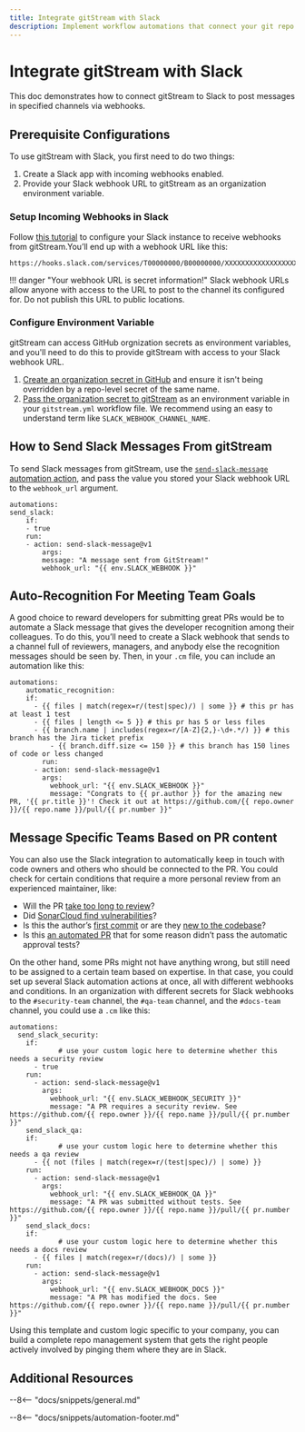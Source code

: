 ```yaml
---
title: Integrate gitStream with Slack
description: Implement workflow automations that connect your git repo to Slack.
---
```

# Integrate gitStream with Slack

This doc demonstrates how to connect gitStream to Slack to post messages in specified channels via webhooks.

## Prerequisite Configurations

To use gitStream with Slack, you first need to do two things:

1. Create a Slack app with incoming webhooks enabled.
1. Provide your Slack webhook URL to gitStream as an organization environment variable.

### Setup Incoming Webhooks in Slack
Follow [this tutorial](https://api.slack.com/messaging/webhooks#getting_started) to configure your Slack instance to receive webhooks from gitStream.You’ll end up with a webhook URL like this:

```
https://hooks.slack.com/services/T00000000/B00000000/XXXXXXXXXXXXXXXXXXXXXXXX
```

!!! danger "Your webhook URL is secret information!" 
    Slack webhook URLs allow anyone with access to the URL to post to the channel its configured for. Do not publish this URL to public locations.

### Configure Environment Variable

gitStream can access GitHub orgnization secrets as environment variables, and you'll need to do this to provide gitStream with access to your Slack webhook URL. 

1. [Create an organization secret in GitHub](https://docs.github.com/en/codespaces/managing-codespaces-for-your-organization/) and ensure it isn't being overridden by a repo-level secret of the same name.
2. [Pass the organization secret to gitStream](https://docs.gitstream.cm/context-variables/#env) as an environment variable in your `gitstream.yml` workflow file. We recommend using an easy to understand term like `SLACK_WEBHOOK_CHANNEL_NAME`.

## How to Send Slack Messages From gitStream

To send Slack messages from gitStream, use the [`send-slack-message` automation action](https://docs.gitstream.cm/automation-actions/#send-slack-message), and pass the value you stored your Slack webhook URL to the `webhook_url` argument.

```yaml+jinja
automations:
send_slack:
    if:
    - true
    run:
    - action: send-slack-message@v1
        args:
        message: "A message sent from GitStream!"
        webhook_url: "{{ env.SLACK_WEBHOOK }}"
```

## Auto-Recognition For Meeting Team Goals

A good choice to reward developers for submitting great PRs would be to automate a Slack message that gives the developer recognition among their colleagues. To do this, you’ll need to create a Slack webhook that sends to a channel full of reviewers, managers, and anybody else the recognition messages should be seen by. Then, in your `.cm` file, you can include an automation like this:

```yaml+jinja
automations:
	automatic_recognition:
    if:
      - {{ files | match(regex=r/(test|spec)/) | some }} # this pr has at least 1 test
      - {{ files | length <= 5 }} # this pr has 5 or less files
      - {{ branch.name | includes(regex=r/[A-Z]{2,}-\d+.*/) }} # this branch has the Jira ticket prefix
		  - {{ branch.diff.size <= 150 }} # this branch has 150 lines of code or less changed
		run:
      - action: send-slack-message@v1
        args:
          webhook_url: "{{ env.SLACK_WEBHOOK }}"
          message: "Congrats to {{ pr.author }} for the amazing new PR, '{{ pr.title }}'! Check it out at https://github.com/{{ repo.owner }}/{{ repo.name }}/pull/{{ pr.number }}"
```

## Message Specific Teams Based on PR content

You can also use the Slack integration to automatically keep in touch with code owners and others who should be connected to the PR. You could check for certain conditions that require a more personal review from an experienced maintainer, like:

- Will the PR [take too long to review](https://docs.gitstream.cm/filter-functions/#estimatedreviewtime)?
- Did [SonarCloud find vulnerabilities](https://docs.gitstream.cm/filter-functions/#extractsonarfindings)?
- Is this the author’s [first commit](https://docs.gitstream.cm/filter-functions/#isfirstcommit) or are they [new to the codebase](https://docs.gitstream.cm/filter-functions/#rankbygitactivity)?
- Is this [an automated PR](https://docs.gitstream.cm/context-variables/#branch) that for some reason didn’t pass the automatic approval tests?

On the other hand, some PRs might not have anything wrong, but still need to be assigned to a certain team based on expertise. In that case, you could set up several Slack automation actions at once, all with different webhooks and conditions. In an organization with different secrets for Slack webhooks to the `#security-team` channel, the `#qa-team` channel, and the `#docs-team` channel, you could use a `.cm` like this:

```yaml+jinja
automations:
  send_slack_security:
    if:
			# use your custom logic here to determine whether this needs a security review
      - true
    run:
      - action: send-slack-message@v1
        args:
          webhook_url: "{{ env.SLACK_WEBHOOK_SECURITY }}"
          message: "A PR requires a security review. See https://github.com/{{ repo.owner }}/{{ repo.name }}/pull/{{ pr.number }}"
	send_slack_qa:
    if:
			# use your custom logic here to determine whether this needs a qa review
      - {{ not (files | match(regex=r/(test|spec)/) | some) }}
    run:
      - action: send-slack-message@v1
        args:
          webhook_url: "{{ env.SLACK_WEBHOOK_QA }}"
          message: "A PR was submitted without tests. See https://github.com/{{ repo.owner }}/{{ repo.name }}/pull/{{ pr.number }}"
	send_slack_docs:
    if:
			# use your custom logic here to determine whether this needs a docs review
      - {{ files | match(regex=r/(docs)/) | some }}
    run:
      - action: send-slack-message@v1
        args:
          webhook_url: "{{ env.SLACK_WEBHOOK_DOCS }}"
          message: "A PR has modified the docs. See https://github.com/{{ repo.owner }}/{{ repo.name }}/pull/{{ pr.number }}"
```

Using this template and custom logic specific to your company, you can build a complete repo management system that gets the right people actively involved by pinging them where they are in Slack.

## Additional Resources

--8<-- "docs/snippets/general.md"

--8<-- "docs/snippets/automation-footer.md"